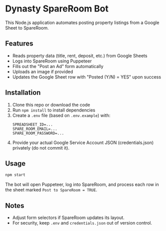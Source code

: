 # Dynasty SpareRoom Bot

This Node.js application automates posting property listings from a Google Sheet to SpareRoom.

## Features
- Reads property data (title, rent, deposit, etc.) from Google Sheets
- Logs into SpareRoom using Puppeteer
- Fills out the "Post an Ad" form automatically
- Uploads an image if provided
- Updates the Google Sheet row with "Posted (Y/N) = YES" upon success

## Installation

1. Clone this repo or download the code
2. Run `npm install` to install dependencies
3. Create a `.env` file (based on `.env.example`) with:
   ```
   SPREADSHEET_ID=...
   SPARE_ROOM_EMAIL=...
   SPARE_ROOM_PASSWORD=...
   ```
4. Provide your actual Google Service Account JSON (credentials.json) privately (do not commit it).

## Usage

```bash
npm start
```

The bot will open Puppeteer, log into SpareRoom, and process each row in the sheet marked `Post to SpareRoom = TRUE`.

## Notes
- Adjust form selectors if SpareRoom updates its layout.
- For security, keep `.env` and `credentials.json` out of version control.
